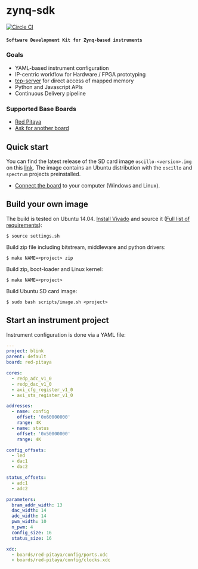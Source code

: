 # zynq-sdk

[![Circle CI](https://circleci.com/gh/Koheron/zynq-sdk.svg?style=shield)](https://circleci.com/gh/Koheron/zynq-sdk)

#### `Software Development Kit for Zynq-based instruments`

### Goals

* YAML-based instrument configuration
* IP-centric workflow for Hardware / FPGA prototyping
* [tcp-server](https://github.com/Koheron/tcp-server) for direct access of mapped memory
* Python and Javascript APIs
* Continuous Delivery pipeline

###  Supported Base Boards

* [Red Pitaya](http://redpitaya.com)
* [Ask for another board](https://github.com/Koheron/zynq-sdk/issues/new)

## Quick start

You can find the latest release of the SD card image `oscillo-<version>.img` on this [link](https://github.com/Koheron/zynq-sdk/releases). The image contains an Ubuntu distribution with the `oscillo` and `spectrum` projects preinstalled.

* [Connect the board](http://www.koheron.com/products/lase/getting-started/) to your computer (Windows and Linux).

## Build your own image

The build is tested on Ubuntu 14.04.
[Install Vivado](https://github.com/Koheron/zynq-sdk/issues/37) and source it ([Full list of requirements](https://github.com/Koheron/zynq-sdk/issues/4)):
```
$ source settings.sh
```

Build zip file including bitstream, middleware and python drivers:
```
$ make NAME=<project> zip
```

Build zip, boot-loader and Linux kernel:
```
$ make NAME=<project>
```

Build Ubuntu SD card image:
```
$ sudo bash scripts/image.sh <project>
```

## Start an instrument project

Instrument configuration is done via a YAML file:

```yaml
---
project: blink
parent: default
board: red-pitaya

cores:
  - redp_adc_v1_0
  - redp_dac_v1_0
  - axi_cfg_register_v1_0
  - axi_sts_register_v1_0

addresses:
  - name: config
    offset: '0x60000000'
    range: 4K
  - name: status
    offset: '0x50000000'
    range: 4K

config_offsets:
  - led
  - dac1
  - dac2

status_offsets:
  - adc1
  - adc2

parameters:
  bram_addr_width: 13
  dac_width: 14
  adc_width: 14
  pwm_width: 10
  n_pwm: 4
  config_size: 16
  status_size: 16

xdc:
  - boards/red-pitaya/config/ports.xdc
  - boards/red-pitaya/config/clocks.xdc
```

